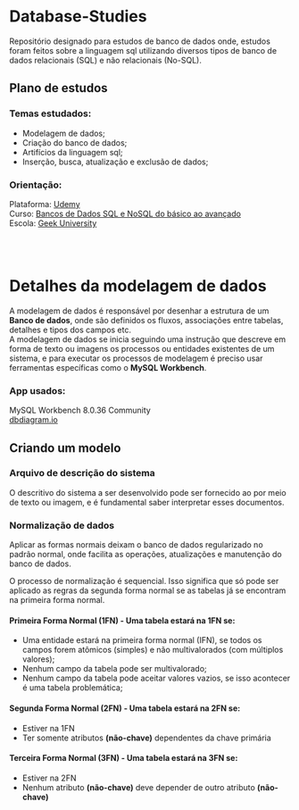 # Database-Studies
Repositório designado para estudos de banco de dados onde, estudos foram feitos sobre a linguagem sql utilizando diversos tipos de banco de dados relacionais (SQL) e não relacionais (No-SQL).

## Plano de estudos
### Temas estudados:
- Modelagem de dados; 
- Criação do banco de dados; 
- Artifícios da linguagem sql;
- Inserção, busca, atualização e exclusão de dados; 

### Orientação:
Plataforma: [Udemy](https://www.udemy.com/)<br>
Curso: [Bancos de Dados SQL e NoSQL do básico ao avançado](https://www.udemy.com/course/curso-de-banco-de-dados-do-basico-ao-avancado/?couponCode=ST6MT42324)<br>
Escola: [Geek University](https://www.udemy.com/user/geek-university/)

<br>
<br>

# Detalhes da modelagem de dados
A modelagem de dados é responsável por desenhar a estrutura de um **Banco de dados**, onde são definidos os fluxos, associações entre tabelas, detalhes e tipos dos campos etc.\
A modelagem de dados se inicia seguindo uma instrução que descreve em forma de texto ou imagens os processos ou entidades existentes de um sistema, e para executar os processos de modelagem é preciso usar ferramentas específicas como o **MySQL Workbench**.

### App usados:
MySQL Workbench 8.0.36 Community <br>
[dbdiagram.io](https://dbdiagram.io/)

## Criando um modelo
### Arquivo de descrição do sistema
O descritivo do sistema a ser desenvolvido pode ser fornecido ao por meio de texto ou imagem, e é fundamental saber interpretar esses documentos.

### Normalização de dados
Aplicar as formas normais deixam o banco de dados regularizado no padrão normal, onde facilita as operações, atualizações e manutenção do banco de dados.

O processo de normalização é sequencial. Isso significa que só pode ser aplicado as regras da segunda forma normal se as tabelas já se encontram na primeira forma normal.

#### Primeira Forma Normal (1FN) - Uma tabela estará na 1FN se:
- Uma entidade estará na primeira forma normal (IFN), se todos os campos forem atômicos (simples) e não multivalorados (com múltiplos valores);
- Nenhum campo da tabela pode ser multivalorado;
- Nenhum campo da tabela pode aceitar valores vazios, se isso acontecer é uma tabela problemática;

#### Segunda Forma Normal (2FN) - Uma tabela estará na 2FN se:
- Estiver na 1FN
- Ter somente atributos **(não-chave)** dependentes da chave primária

#### Terceira Forma Normal (3FN) - Uma tabela estará na 3FN se:
- Estiver na 2FN
- Nenhum atributo **(não-chave)** deve depender de outro atributo **(não-chave)**
